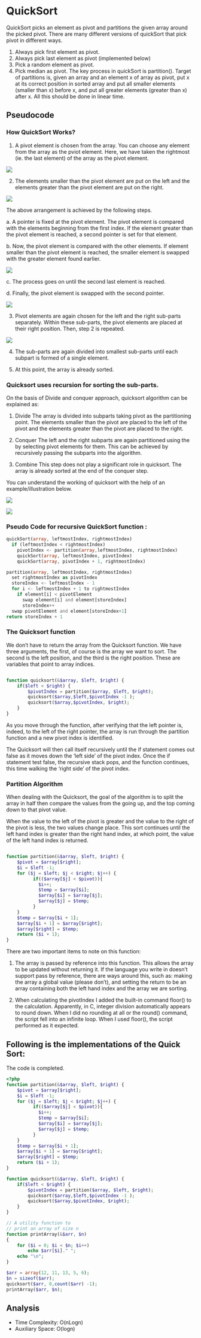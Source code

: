 # QuickSort

QuickSort picks an element as pivot and partitions the given array around the picked pivot. There are many different versions of quickSort that pick pivot in different ways.

1. Always pick first element as pivot.
2. Always pick last element as pivot (implemented below)
3. Pick a random element as pivot.
4. Pick median as pivot.
The key process in quickSort is partition(). Target of partitions is, given an array and an element x of array as pivot, put x at its correct position in sorted array and put all smaller elements (smaller than x) before x, and put all greater elements (greater than x) after x. All this should be done in linear time.

## Pseudocode

### How QuickSort Works?

1. A pivot element is chosen from the array. You can choose any element from the array as the pviot element. Here, we have taken the rightmost (ie. the last element) of the array as the pivot element.

![](./img/quick-sort-0.1_0.png)

2. The elements smaller than the pivot element are put on the left and the elements greater than the pivot element are put on the right.

![](./img/quick-sort-0.2_0.png)

The above arrangement is achieved by the following steps.

a. A pointer is fixed at the pivot element. The pivot element is compared with the elements beginning from the first index. If the element greater than the pivot element is reached, a second pointer is set for that element.
 
b. Now, the pivot element is compared with the other elements. If element smaller than the pivot element is reached, the smaller element is swapped with the greater element found earlier.

![](./img/quick-sort-partition_1.png)

c. The process goes on until the second last element is reached.
 
d. Finally, the pivot element is swapped with the second pointer.

![](./img/quick-sort-0.1-1.png)

3. Pivot elements are again chosen for the left and the right sub-parts separately. Within these sub-parts, the pivot elements are placed at their right position. Then, step 2 is repeated.

![](./img/quick-sort-0.3_0.png)

4. The sub-parts are again divided into smallest sub-parts until each subpart is formed of a single element.
 
5. At this point, the array is already sorted.

### Quicksort uses recursion for sorting the sub-parts.

On the basis of Divide and conquer approach, quicksort algorithm can be explained as:

1. Divide
The array is divided into subparts taking pivot as the partitioning point. The elements smaller than the pivot are placed to the left of the pivot and the elements greater than the pivot are placed to the right.

2. Conquer
The left and the right subparts are again partitioned using the by selecting pivot elements for them. This can be achieved by recursively passing the subparts into the algorithm.

3. Combine
This step does not play a significant role in quicksort. The array is already sorted at the end of the conquer step.


You can understand the working of quicksort with the help of an example/illustration below.

![](./img/quick-sort-0.png)

![](./img/quick-sort-1.png)

### Pseudo Code for recursive QuickSort function :

```php
quickSort(array, leftmostIndex, rightmostIndex)
  if (leftmostIndex < rightmostIndex)
    pivotIndex <- partition(array,leftmostIndex, rightmostIndex)
    quickSort(array, leftmostIndex, pivotIndex)
    quickSort(array, pivotIndex + 1, rightmostIndex)

partition(array, leftmostIndex, rightmostIndex)
  set rightmostIndex as pivotIndex
  storeIndex <- leftmostIndex - 1
  for i <- leftmostIndex + 1 to rightmostIndex
    if element[i] < pivotElement
      swap element[i] and element[storeIndex]
      storeIndex++
  swap pivotElement and element[storeIndex+1]
return storeIndex + 1
```

### The Quicksort function

We don’t have to return the array from the Quicksort function.
We have three arguments, the first, of course is the array we want to sort. The second is the left position, and the third is the right position. These are variables that point to array indices.

```php

function quicksort(&$array, $left, $right) {
    if($left < $right) {
        $pivotIndex = partition($array, $left, $right);
        quicksort($array,$left,$pivotIndex -1 );
        quicksort($array,$pivotIndex, $right);
    }
}

```

As you move through the function, after verifying that the left pointer is, indeed, to the left of the right pointer, the array is run through the partition function and a new pivot index is identified. 

The Quicksort will then call itself recursively until the if statement comes out false as it moves down the ‘left side’ of the pivot index. 
Once the if statement test false, the recursive stack pops, and the function continues, this time walking the ‘right side’ of the pivot index.

### Partition Algorithm

When dealing with the Quicksort, the goal of the algorithm is to split the array in half then compare the values from the going up, and the top coming down to that pivot value. 

When the value to the left of the pivot is greater and the value to the right of the pivot is less, the two values change place. This sort continues until the left hand index is greater than the right hand index, at which point, the value of the left hand index is returned.

```php

function partition(&$array, $left, $right) {
    $pivot = $array[$right];
    $i = $left -1;
    for ($j = $left; $j < $right; $j++) {
          if(($array[$j] < $pivot)){
            $i++;
            $temp = $array[$i];
            $array[$i] = $array[$j];
            $array[$j] = $temp;
          }
    }
    $temp = $array[$i + 1];
    $array[$i + 1] = $array[$right];
    $array[$right] = $temp;
    return ($i + 1);
}

```

There are two important items to note on this function:

1. The array is passed by reference into this function. This allows the array to be updated without returning it. If the language you write in doesn’t support pass by reference, there are ways around this, such as: making the array a global value (please don’t), and setting the return to be an array containing both the left hand index and the array we are sorting.

2. When calculating the pivotIndex I added the built-in command floor() to the calculation. Apparently, in C, integer division automatically appears to round down. When I did no rounding at all or the round() command, the script fell into an infinite loop. When I used floor(), the script performed as it expected.

## Following is the implementations of the Quick Sort:

The code is completed.

```php
<?php 
function partition(&$array, $left, $right) {
    $pivot = $array[$right];
    $i = $left -1;
    for ($j = $left; $j < $right; $j++) {
          if(($array[$j] < $pivot)){
            $i++;
            $temp = $array[$i];
            $array[$i] = $array[$j];
            $array[$j] = $temp;
          }
    }
    $temp = $array[$i + 1];
    $array[$i + 1] = $array[$right];
    $array[$right] = $temp;
    return ($i + 1);
}

function quicksort(&$array, $left, $right) {
    if($left < $right) {
        $pivotIndex = partition($array, $left, $right);
        quicksort($array,$left,$pivotIndex -1 );
        quicksort($array,$pivotIndex, $right);
    }
}

// A utility function to 
// print an array of size n 
function printArray(&$arr, $n) 
{ 
    for ($i = 0; $i < $n; $i++) 
        echo $arr[$i]." "; 
    echo "\n"; 
} 

$arr = array(12, 11, 13, 5, 6); 
$n = sizeof($arr); 
quicksort($arr, 0,count($arr) -1);
printArray($arr, $n); 
```
## Analysis

- Time Complexity: O(nLogn)
- Auxiliary Space: O(logn)

